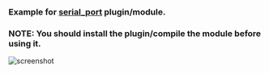 ### Example for [serial_port](https://github.com/matrixant/serial_port) plugin/module.

### NOTE: You should install the plugin/compile the module before using it.

![screenshot](https://raw.githubusercontent.com/matrixant/serial_port_example/main/screen_shot_0.png)